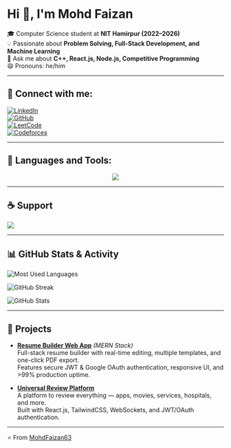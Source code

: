 # Hi 👋, I'm Mohd Faizan

🎓 Computer Science student at **NIT Hamirpur (2022–2026)**  
💡 Passionate about **Problem Solving, Full-Stack Development, and Machine Learning**  
💬 Ask me about **C++, React.js, Node.js, Competitive Programming**  
😄 Pronouns: he/him  

---

## 🔗 Connect with me:
[![LinkedIn](https://img.shields.io/badge/LinkedIn-MohdFaizan-blue?style=for-the-badge&logo=linkedin)](https://www.linkedin.com/in/mohdfaizan63/)  
[![GitHub](https://img.shields.io/badge/GitHub-MohdFaizan63-black?style=for-the-badge&logo=github)](https://github.com/MohdFaizan63)  
[![LeetCode](https://img.shields.io/badge/LeetCode-mohdfaizan01-orange?style=for-the-badge&logo=leetcode)](https://leetcode.com/mohdfaizan01/)  
[![Codeforces](https://img.shields.io/badge/Codeforces-mohdfaizan01-red?style=for-the-badge&logo=codeforces)](https://codeforces.com/profile/mohdfaizan01)  

---

## 🚀 Languages and Tools:
<p align="center">
  <img src="https://skillicons.dev/icons?i=cpp,python,js,ts,html,css,react,next,nodejs,express,redux,mongodb,postgresql,git,github,postman,vscode,vercel" />
</p>

---

## ☕ Support
<a href="https://www.buymeacoffee.com/mohdfaizan" target="_blank">
  <img src="https://img.shields.io/badge/☕-Buy%20me%20a%20coffee-yellow?style=for-the-badge" />
</a>

---

## 📊 GitHub Stats & Activity

![Most Used Languages](https://github-readme-stats.vercel.app/api/top-langs/?username=MohdFaizan63&layout=compact&theme=tokyonight)  

![GitHub Streak](https://streak-stats.demolab.com?user=MohdFaizan63&theme=tokyonight&date_format=M%20j%5B%2C%20Y%5D)  

![GitHub Stats](https://github-readme-stats.vercel.app/api?username=MohdFaizan63&show_icons=true&count_private=true&theme=tokyonight)  

---

## 📌 Projects
- **[Resume Builder Web App](https://github.com/MohdFaizan63/resume-builder)** *(MERN Stack)*  
  Full-stack resume builder with real-time editing, multiple templates, and one-click PDF export.  
  Features secure JWT & Google OAuth authentication, responsive UI, and >99% production uptime.  

- **[Universal Review Platform](https://github.com/MohdFaizan63/universal-review-platform)**  
  A platform to review everything — apps, movies, services, hospitals, and more.  
  Built with React.js, TailwindCSS, WebSockets, and JWT/OAuth authentication.  

---

⭐ From [MohdFaizan63](https://github.com/MohdFaizan63)
